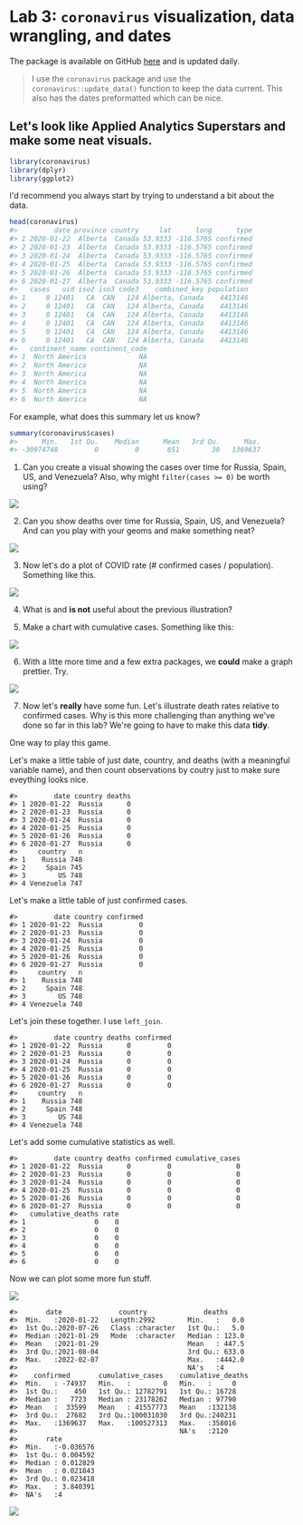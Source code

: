 # Lab 3: `coronavirus` visualization, data wrangling, and dates

The package is available on GitHub [here](https://github.com/RamiKrispin/coronavirus) and is updated daily.

> I use the `coronavirus` package and use the `coronavirus::update_data()` function to keep the data current.  This also has the dates preformatted which can be nice.


## Let's look like Applied Analytics Superstars and make some neat visuals.



```r
library(coronavirus)
library(dplyr)
library(ggplot2)
```

I'd recommend you always start by trying to understand a bit about the data.


```r
head(coronavirus)
#>         date province country     lat      long      type
#> 1 2020-01-22  Alberta  Canada 53.9333 -116.5765 confirmed
#> 2 2020-01-23  Alberta  Canada 53.9333 -116.5765 confirmed
#> 3 2020-01-24  Alberta  Canada 53.9333 -116.5765 confirmed
#> 4 2020-01-25  Alberta  Canada 53.9333 -116.5765 confirmed
#> 5 2020-01-26  Alberta  Canada 53.9333 -116.5765 confirmed
#> 6 2020-01-27  Alberta  Canada 53.9333 -116.5765 confirmed
#>   cases   uid iso2 iso3 code3    combined_key population
#> 1     0 12401   CA  CAN   124 Alberta, Canada    4413146
#> 2     0 12401   CA  CAN   124 Alberta, Canada    4413146
#> 3     0 12401   CA  CAN   124 Alberta, Canada    4413146
#> 4     0 12401   CA  CAN   124 Alberta, Canada    4413146
#> 5     0 12401   CA  CAN   124 Alberta, Canada    4413146
#> 6     0 12401   CA  CAN   124 Alberta, Canada    4413146
#>   continent_name continent_code
#> 1  North America             NA
#> 2  North America             NA
#> 3  North America             NA
#> 4  North America             NA
#> 5  North America             NA
#> 6  North America             NA
```

For example, what does this summary let us know?


```r
summary(coronavirus$cases)
#>      Min.   1st Qu.    Median      Mean   3rd Qu.      Max. 
#> -30974748         0         0       651        30   1369637
```

1. Can you create a visual showing the cases over time for Russia, Spain, US, and Venezuela?
Also, why might `filter(cases >= 0)` be worth using? 

![](105-coronavirus_lab_files/figure-epub3/unnamed-chunk-3-1.png)<!-- -->

2. Can you show deaths over time for Russia, Spain, US, and Venezuela?  And can you play with your geoms and make something neat?

![](105-coronavirus_lab_files/figure-epub3/unnamed-chunk-4-1.png)<!-- -->

3. Now let's do a plot of COVID rate (# confirmed cases / population).  Something like this. 

![](105-coronavirus_lab_files/figure-epub3/unnamed-chunk-5-1.png)<!-- -->

4. What is and **is not** useful about the previous illustration?  

5. Make a chart with cumulative cases.  Something like this:

![](105-coronavirus_lab_files/figure-epub3/unnamed-chunk-6-1.png)<!-- -->

6.  With a litte more time and a few extra packages, we **could** make a graph prettier.  Try.


![](105-coronavirus_lab_files/figure-epub3/unnamed-chunk-7-1.png)<!-- -->


7. Now let's **really** have some fun.  Let's illustrate death rates relative to confirmed cases.  Why is this more challenging than anything we've done so far in this lab?  We're going to have to make this data **tidy**.  

One way to play this game.



Let's make a little table of just date, country, and deaths (with a meaningful variable name), and then count observations by coutry just to make sure eveything looks nice.


```
#>         date country deaths
#> 1 2020-01-22  Russia      0
#> 2 2020-01-23  Russia      0
#> 3 2020-01-24  Russia      0
#> 4 2020-01-25  Russia      0
#> 5 2020-01-26  Russia      0
#> 6 2020-01-27  Russia      0
#>     country   n
#> 1    Russia 748
#> 2     Spain 745
#> 3        US 748
#> 4 Venezuela 747
```

Let's make a little table of just confirmed cases.


```
#>         date country confirmed
#> 1 2020-01-22  Russia         0
#> 2 2020-01-23  Russia         0
#> 3 2020-01-24  Russia         0
#> 4 2020-01-25  Russia         0
#> 5 2020-01-26  Russia         0
#> 6 2020-01-27  Russia         0
#>     country   n
#> 1    Russia 748
#> 2     Spain 748
#> 3        US 748
#> 4 Venezuela 748
```

Let's join these together. I use `left_join`.  



```
#>         date country deaths confirmed
#> 1 2020-01-22  Russia      0         0
#> 2 2020-01-23  Russia      0         0
#> 3 2020-01-24  Russia      0         0
#> 4 2020-01-25  Russia      0         0
#> 5 2020-01-26  Russia      0         0
#> 6 2020-01-27  Russia      0         0
#>     country   n
#> 1    Russia 748
#> 2     Spain 748
#> 3        US 748
#> 4 Venezuela 748
```

Let's add some cumulative statistics as well.


```
#>         date country deaths confirmed cumulative_cases
#> 1 2020-01-22  Russia      0         0                0
#> 2 2020-01-23  Russia      0         0                0
#> 3 2020-01-24  Russia      0         0                0
#> 4 2020-01-25  Russia      0         0                0
#> 5 2020-01-26  Russia      0         0                0
#> 6 2020-01-27  Russia      0         0                0
#>   cumulative_deaths rate
#> 1                 0    0
#> 2                 0    0
#> 3                 0    0
#> 4                 0    0
#> 5                 0    0
#> 6                 0    0
```

Now we can plot some more fun stuff.


![](105-coronavirus_lab_files/figure-epub3/unnamed-chunk-13-1.png)<!-- -->

```
#>       date              country              deaths      
#>  Min.   :2020-01-22   Length:2992        Min.   :   0.0  
#>  1st Qu.:2020-07-26   Class :character   1st Qu.:   5.0  
#>  Median :2021-01-29   Mode  :character   Median : 123.0  
#>  Mean   :2021-01-29                      Mean   : 447.5  
#>  3rd Qu.:2021-08-04                      3rd Qu.: 633.0  
#>  Max.   :2022-02-07                      Max.   :4442.0  
#>                                          NA's   :4       
#>    confirmed       cumulative_cases    cumulative_deaths
#>  Min.   : -74937   Min.   :        0   Min.   :     0   
#>  1st Qu.:    450   1st Qu.: 12782791   1st Qu.: 16728   
#>  Median :   7723   Median : 23178262   Median : 97790   
#>  Mean   :  33599   Mean   : 41557773   Mean   :132138   
#>  3rd Qu.:  27682   3rd Qu.:100031030   3rd Qu.:240231   
#>  Max.   :1369637   Max.   :100527313   Max.   :358016   
#>                                        NA's   :2120     
#>       rate          
#>  Min.   :-0.036576  
#>  1st Qu.: 0.004592  
#>  Median : 0.012829  
#>  Mean   : 0.021843  
#>  3rd Qu.: 0.023418  
#>  Max.   : 3.840391  
#>  NA's   :4
```

![](105-coronavirus_lab_files/figure-epub3/unnamed-chunk-13-2.png)<!-- -->

